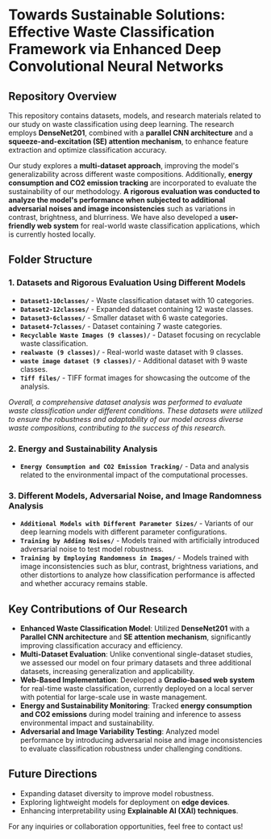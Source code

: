 # Towards Sustainable Solutions: Effective Waste Classification Framework via Enhanced Deep Convolutional Neural Networks

## Repository Overview
This repository contains datasets, models, and research materials related to our study on waste classification using deep learning. The research employs **DenseNet201**, combined with a **parallel CNN architecture** and a **squeeze-and-excitation (SE) attention mechanism**, to enhance feature extraction and optimize classification accuracy.

Our study explores a **multi-dataset approach**, improving the model's generalizability across different waste compositions. Additionally, **energy consumption and CO2 emission tracking** are incorporated to evaluate the sustainability of our methodology. **A rigorous evaluation was conducted to analyze the model's performance when subjected to additional adversarial noises and image inconsistencies** such as variations in contrast, brightness, and blurriness. We have also developed a **user-friendly web system** for real-world waste classification applications, which is currently hosted locally.

## Folder Structure

### **1. Datasets and Rigorous Evaluation Using Different Models**
- **`Dataset1-10classes/`** - Waste classification dataset with 10 categories.
- **`Dataset2-12classes/`** - Expanded dataset containing 12 waste classes.
- **`Dataset3-6classes/`** - Smaller dataset with 6 waste categories.
- **`Dataset4-7classes/`** - Dataset containing 7 waste categories.
- **`Recyclable Waste Images (9 classes)/`** - Dataset focusing on recyclable waste classification.
- **`realwaste (9 classes)/`** - Real-world waste dataset with 9 classes.
- **`waste image dataset (9 classes)/`** - Additional dataset with 9 waste classes.
- **`Tiff files/`** - TIFF format images for showcasing the outcome of the analysis.

*Overall, a comprehensive dataset analysis was performed to evaluate waste classification under different conditions. These datasets were utilized to ensure the robustness and adaptability of our model across diverse waste compositions, contributing to the success of this research.*

### **2. Energy and Sustainability Analysis**
- **`Energy Consumption and CO2 Emission Tracking/`** - Data and analysis related to the environmental impact of the computational processes.

### **3. Different Models, Adversarial Noise, and Image Randomness Analysis**
- **`Additional Models with Different Parameter Sizes/`** - Variants of our deep learning models with different parameter configurations.
- **`Training by Adding Noises/`** - Models trained with artificially introduced adversarial noise to test model robustness.
- **`Training by Employing Randomness in Images/`** - Models trained with image inconsistencies such as blur, contrast, brightness variations, and other distortions to analyze how classification performance is affected and whether accuracy remains stable.

## **Key Contributions of Our Research**
- **Enhanced Waste Classification Model**: Utilized **DenseNet201** with a **Parallel CNN architecture** and **SE attention mechanism**, significantly improving classification accuracy and efficiency.
- **Multi-Dataset Evaluation**: Unlike conventional single-dataset studies, we assessed our model on four primary datasets and three additional datasets, increasing generalization and applicability.
- **Web-Based Implementation**: Developed a **Gradio-based web system** for real-time waste classification, currently deployed on a local server with potential for large-scale use in waste management.
- **Energy and Sustainability Monitoring**: Tracked **energy consumption and CO2 emissions** during model training and inference to assess environmental impact and sustainability.
- **Adversarial and Image Variability Testing**: Analyzed model performance by introducing adversarial noise and image inconsistencies to evaluate classification robustness under challenging conditions.


## **Future Directions**
- Expanding dataset diversity to improve model robustness.
- Exploring lightweight models for deployment on **edge devices**.
- Enhancing interpretability using **Explainable AI (XAI) techniques**.

For any inquiries or collaboration opportunities, feel free to contact us!

